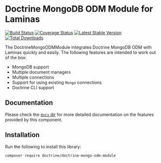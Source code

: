 # Doctrine MongoDB ODM Module for Laminas

[![Build Status](https://secure.travis-ci.org/doctrine/DoctrineMongoODMModule.png?branch=3.0.x)](http://travis-ci.org/doctrine/DoctrineMongoODMModule)
[![Coverage Status](https://coveralls.io/repos/github/doctrine/DoctrineMongoODMModule/badge.svg?branch=3.0.x)](https://coveralls.io/github/doctrine/DoctrineMongoODMModule?branch=3.0.x)
[![Latest Stable Version](https://poser.pugx.org/doctrine/doctrine-mongo-odm-module/v/stable.png)](https://packagist.org/packages/doctrine/doctrine-mongo-odm-module) 
[![Total Downloads](https://poser.pugx.org/doctrine/doctrine-mongo-odm-module/downloads.png)](https://packagist.org/packages/doctrine/doctrine-mongo-odm-module)

The DoctrineMongoODMModule integrates Doctrine MongoDB ODM with Laminas
quickly and easily. The following features are intended to work out of the box:

  - MongoDB support
  - Multiple document managers
  - Multiple connections
  - Support for using existing `Mongo` connections
  - Doctrine CLI support

## Documentation

Please check the [`docs` dir](https://github.com/doctrine/DoctrineMongoODMModule/tree/3.0.x/docs/en)
for more detailed documentation on the features provided by this component.

## Installation

Run the following to install this library:

```sh
composer require doctrine/doctrine-mongo-odm-module
```
